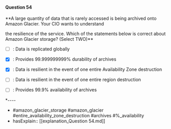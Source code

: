 #### Question  54

**A large quantity of data that is rarely accessed is being archived onto Amazon Glacier. Your CIO wants to understand

the resilience of the service. Which of the statements below is correct about Amazon Glacier storage? (Select TWO)**

- [ ] :  Data is replicated globally

- [x] :  Provides 99.999999999% durability of archives

- [x] :  Data is resilient in the event of one entire Availability Zone destruction

- [ ] :  Data is resilient in the event of one entire region destruction

- [ ] :  Provides 99.9% availability of archives

*----

- #amazon_glacier_storage #amazon_glacier #entire_availability_zone_destruction #archives #%_availability
- hasExplain:: [[explanation_Question  54.md]]
